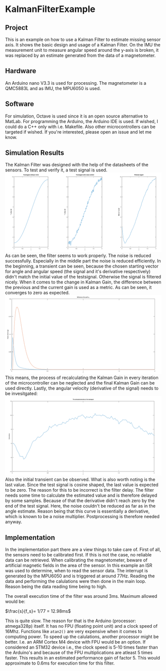 # KalmanFilterExample
## Project
This is an example on how to use a Kalman Filter to estimate missing sensor axis. It shows the basic design and usage of a Kalman Filter. On the IMU the measurement unit to measure angular speed around the y-axis is broken, it was replaced by an estimate generated from the data of a magnetometer.
## Hardware
An Arduino nano V3.3 is used for processing. The magnetometer is a QMC5883L and as IMU, the MPU6050 is used.
## Software
For simulation, Octave is used since it is an open source alternative to MatLab.
For programming the Arduino, the Arduino IDE is used. If wished, I could do a C++ only with i.e. Makefile. Also other microcontrollers can be targeted if wished. If you're interested, please open an issue and let me know.
## Simulation Results
The Kalman Filter was designed with the help of the datasheets of the sensors. To test and verify it, a test signal is used.
![Signal Curves](Images/SigOverview.png "Waveforms")
As can be seen, the filter seems to work properly. The noise is reduced successfully. Especially in the middle part the noise is reduced efficiently. In the beginning, a transient can be seen, because the chosen starting vector for angle and angular speed (the signal and it's derivative respectively) didn't match the initial value of the testsignal. Otherwise the signal is filtered nicely. When it comes to the change in Kalman Gain, the difference between the previous and the current gain is used as a metric. As can be seen, it converges to zero as expected.
![Kalman Gain](Images/KGainDiff.png "Difference in Kalman Gains")
This means, the process of recalculating the Kalman Gain in every iteration of the microcontroller can be neglected and the final Kalman Gain can be used directly. Lastly, the angular velocity (derivative of the signal) needs to be invesitgated:
![Derivative](Images/Derivative.png "Angular velocity")
Also the initial transient can be observed. What is also worth noting is the last value. Since the test signal is cosine shaped, the last value is expected to be zero. The reason for this to be incorrect is the filter delay. The filter needs some time to calculate the estimated value and is therefore delayed by some samples. Because of that the derivative didn't reach zero by the end of the test signal. Here, the noise couldn't be reduced as far as in the angle estimate. Reason being that this curve is essentially a derivative, which is known to be a noise multiplier. Postprocessing is therefore needed anyway.
## Implementation
In the implementation part there are a view things to take care of. First of all, the sensors need to be calibrated first. If this is not the case, no reliable data can be retrieved. When calibrating the magnetometer, beware of artificial magnetic fields in the area of the sensor. In this example an ISR was used to determine, when to read the sensor data. The interrupt is generated by the MPU6050 and is triggered at around 77Hz. Reading the data and performing the calulations were then done in the main loop. Reason being the data reading time being to high.

The overall execution time of the filter was around 3ms. Maximum allowed would be:

$\frac{s}{f_s}= 1/77 = 12.98ms$

 This is quite slow. The reason for that is the Arduino (processor: atmega328p) itself. It has no FPU (floating point unit) and a clock speed of 16Mhz. Functions like ``atan2()`` are very expensive when it comes to computing power. To speed up the calulations, another processor might be better. I.e. an ARM Cortex M4 device with FPU would be an option. If considered an STM32 device i.e., the clock speed is 5-10 times faster than the Arduino's and because of the FPU multiplications are atleast 5 times faster. This results in an estimated performance gain of factor 5. This would approximate to 0.6ms for execution time for this filter.